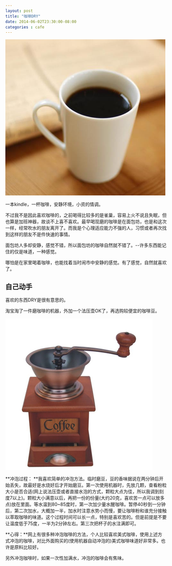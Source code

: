 ```yaml
---
layout: post
title: "咖啡DRY"
date: 2014-06-02T23:30:00-08:00
categories : cafe
---
```

![](</images/2014/coffee-index.jpg>)

一本kindle，一杯咖啡，安静环境，小资的情调。

不过我不是因此喜欢咖啡的，之前喝得比较多的是雀巢，容易上火不说且失眠，但也算是加班神器，故谈不上喜不喜欢。最早喝现磨的咖啡是在面包坊，也是和这次一样，经常吹水的朋友离开了。而我是个心理适应能力不强的人，习惯或者再次找到这样的朋友不是件快速的事情。

面包坊人多却安静，感觉不错，所以面包坊的咖啡自然就不错了。--许多东西能记住的仅是味道，一种感觉。

哪怕是在家里喝着咖啡，也能找着当时闹市中安静的感觉。有了感觉，自然就喜欢了。

自己动手
----

喜欢的东西DRY是很有意思的。

淘宝淘了一件磨咖啡的机器，外加一个法压壶OK了，再选购较便宜的咖啡豆。

![](</images/2014/coffee-jiqi.jpg>)

**冲泡过程：
**我喜欢简单的冲泡方法。临时磨豆，豆的香味据说在两分钟后开始丢失，故最好是水烧好后才开始磨豆。第一次使用机器时，先放几颗，查看粉粒大小是否合适(网上说法压壶或者直接水泡的方式，颗粒大点为佳，所以我调到刻度7以上)。颗粒大小满意以后，再把一份的份量(大约20克，喜欢苦一点可以放多点)放在里面。等水温到80~85度时，第一次加少量水醒咖啡。暂停40秒到一分钟后，第二次加水，大概加一半，加水时注意水势小而慢，要让咖啡粉和谁充分接触以萃取咖啡的味道。这个过程时间可以长一点，特别是喜欢苦的。但是前提是不要让温度低于75度，一半为2分钟左右。第三次把杯子的水注满即可。

**心得：**网上有很多种冲泡咖啡的方法，个人比较喜欢美式咖啡，使用上述方式冲泡的咖啡，对比外面购买的(使用机器自动冲泡的)美式咖啡味道好非常多。也许是原料比较好。

另外冲泡咖啡时，如果一次性加满水，冲泡的咖啡会有焦味。
